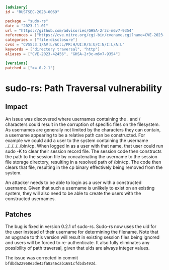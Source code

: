 ```toml
[advisory]
id = "RUSTSEC-2023-0069"

package = "sudo-rs"
date = "2023-11-01"
url = "https://github.com/advisories/GHSA-2r3c-m6v7-9354"
references = ["https://cve.mitre.org/cgi-bin/cvename.cgi?name=CVE-2023-42456"]
categories = ["file-disclosure"]
cvss = "CVSS:3.1/AV:L/AC:L/PR:H/UI:R/S:U/C:N/I:L/A:L"
keywords = ["directory traversal", "http"]
aliases = ["CVE-2023-42456", "GHSA-2r3c-m6v7-9354"]

[versions]
patched = [">= 0.2.1"]
```

# sudo-rs: Path Traversal vulnerability

## Impact
An issue was discovered where usernames containing the . and / characters could result in the corruption of specific files on the filesystem. As usernames are generally not limited by the characters they can contain, a username appearing to be a relative path can be constructed. For example we could add a user to the system containing the username ../../../../bin/cp. When logged in as a user with that name, that user could run sudo -K to clear their session record file. The session code then constructs the path to the session file by concatenating the username to the session file storage directory, resulting in a resolved path of /bin/cp. The code then clears that file, resulting in the cp binary effectively being removed from the system.

An attacker needs to be able to login as a user with a constructed username. Given that such a username is unlikely to exist on an existing system, they will also need to be able to create the users with the constructed usernames.

## Patches
The bug is fixed in version 0.2.1 of sudo-rs. Sudo-rs now uses the uid for the user instead of their username for determining the filename. Note that an upgrade to this version will result in existing session files being ignored and users will be forced to re-authenticate. It also fully eliminates any possibility of path traversal, given that uids are always integer values.

The issue was corrected in commit `bfdbda22968e3de43fa8246cab1681cfd5d5493d`.
